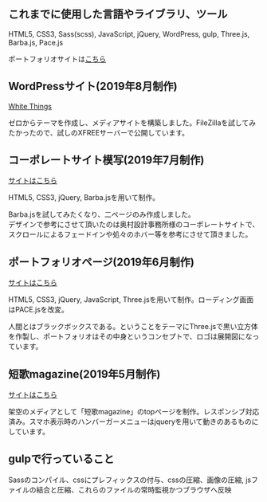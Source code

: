 <h2>これまでに使用した言語やライブラリ、ツール</h2>
<p>HTML5, CSS3, Sass(scss), JavaScript, jQuery, WordPress, gulp, Three.js, Barba.js, Pace.js</p>
<p>ポートフォリオサイトは<a href="https://ryota-ohashi.github.io/">こちら</a></p>

<h2>WordPressサイト(2019年8月制作)</h2>
<a href="http://whitethings.wp.xdomain.jp">White Things</a>
<p>ゼロからテーマを作成し、メディアサイトを構築しました。FileZillaを試してみたかったので、試しのXFREEサーバーで公開しています。</p>

<h2>コーポレートサイト模写(2019年7月制作)</h2>
<a href="https://ryota-ohashi.github.io/xxxcorporate.html">サイトはこちら</a>
<p>HTML5, CSS3, jQuery, Barba.jsを用いて制作。</p>
<p>Barba.jsを試してみたくなり、二ページのみ作成しました。<br>デザインで参考にさせて頂いたのは奥村設計事務所様のコーポレートサイトで、スクロールによるフェードインや処々のホバー等を参考にさせて頂きました。</p>

<h2>ポートフォリオページ(2019年6月制作)</h2>
<a href="https://ryota-ohashi.github.io/">サイトはこちら</a>
<p>HTML5, CSS3, jQuery, JavaScript, Three.jsを用いて制作。ローディング画面はPACE.jsを改変。</p>
<p>人間とはブラックボックスである。ということをテーマにThree.jsで黒い立方体を作製し、ポートフォリオはその中身というコンセプトで、ロゴは展開図になっています。</p>

<h2>短歌magazine(2019年5月制作)</h2>
<a href="https://ryota-ohashi.github.io/magazine.html">サイトはこちら</a>
<p>架空のメディアとして「短歌magazine」のtopページを制作。レスポンシブ対応済み。スマホ表示時のハンバーガーメニューはjqueryを用いて動きのあるものにしています。</p>

<h2>gulpで行っていること</h2>
<p>Sassのコンパイル、cssにプレフィックスの付与、cssの圧縮、画像の圧縮, jsファイルの結合と圧縮、これらのファイルの常時監視かつブラウザへ反映</p>
